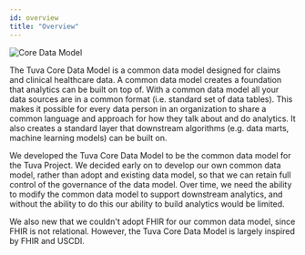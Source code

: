 ```yaml
---
id: overview
title: "Overview"
---
```


![Core Data Model](/img/core_data_model.jpg)

The Tuva Core Data Model is a common data model designed for claims and clinical healthcare data.  A common data model creates a foundation that analytics can be built on top of. With a common data model all your data sources are in a common format (i.e. standard set of data tables).  This makes it possible for every data person in an organization to share a common language and approach for how they talk about and do analytics.  It also creates a standard layer that downstream algorithms (e.g. data marts, machine learning models) can be built on.

We developed the Tuva Core Data Model to be the common data model for the Tuva Project.  We decided early on to develop our own common data model, rather than adopt and existing data model, so that we can retain full control of the governance of the data model.  Over time, we need the ability to modify the common data model to support downstream analytics, and without the ability to do this our ability to build analytics would be limited.

We also new that we couldn't adopt FHIR for our common data model, since FHIR is not relational.  However, the Tuva Core Data Model is largely inspired by FHIR and USCDI.



